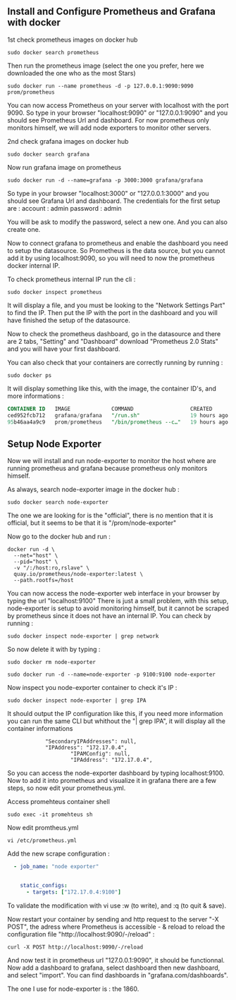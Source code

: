 ## Install and Configure Prometheus and Grafana with docker

1st check prometheus images on docker hub
```shell
sudo docker search prometheus
```
Then run the prometheus image (select the one you prefer, here we downloaded the one who as the most Stars)
```shell
sudo docker run --name prometheus -d -p 127.0.0.1:9090:9090 prom/prometheus
```
You can now access Prometheus on your server with localhost with the port 9090.
So type in your browser "localhost:9090" or "127.0.0.1:9090" and you should see Prometheus Url and dashboard. 
For now prometheus only monitors himself, we will add node exporters to monitor other servers.

2nd check grafana images on docker hub
```shell 
sudo docker search grafana
```
Now run grafana image on prometheus
```shell
sudo docker run -d --name=grafana -p 3000:3000 grafana/grafana
```
So type in your browser "localhost:3000" or "127.0.0.1:3000" and you should see Grafana Url and dashboard.
The credentials for the first setup are : 
account : admin
password : admin

You will be ask to modify the password, select a new one.
And you can also create one.

Now to connect grafana to prometheus and enable the dashboard you need to setup the datasource.
So Prometheus is the data source, but you cannot add it by using localhost:9090, so you will need to now the prometheus docker internal IP.

To check prometheus internal IP run the cli : 
```shell
sudo docker inspect prometheus
```
It will display a file, and you must be looking to the "Network Settings Part" to find the IP.
Then put the IP with the port in the dashboard and you will have finished the setup of the datasource.

Now to check the prometheus dashboard, go in the datasource and there are 2 tabs, "Setting" and "Dashboard" download "Prometheus 2.0 Stats" and you will have your first dashboard.

You can also check that your containers are correctly running by running : 
```shell
sudo docker ps
```
It will display something like this, with the image, the container ID's, and more informations :
```sql
CONTAINER ID   IMAGE             COMMAND                  CREATED        STATUS        PORTS                                         NAMES
ced952fcb712   grafana/grafana   "/run.sh"                19 hours ago   Up 19 hours   0.0.0.0:3000->3000/tcp, [::]:3000->3000/tcp   grafana
95b46aa4a9c9   prom/prometheus   "/bin/prometheus --c…"   19 hours ago   Up 19 hours   127.0.0.1:9090->9090/tcp                      prometheus
```

## Setup Node Exporter
Now we will install and run node-exporter to monitor the host where are running prometheus and grafana because prometheus only monitors himself.

As always, search node-exporter image in the docker hub :

```shell
sudo docker search node-exporter
```
The one we are looking for is the "official", there is no mention that it is official, but it seems to be that it is "/prom/node-exporter"

Now go to the docker hub and run : 
```shell
docker run -d \
  --net="host" \
  --pid="host" \
  -v "/:/host:ro,rslave" \
  quay.io/prometheus/node-exporter:latest \
  --path.rootfs=/host
```

You can now access the node-exporter web interface in your browser by typing the url "localhost:9100"
There is just a small problem, with this setup, node-exporter is setup to avoid monitoring himself, but it cannot be scraped by prometheus since it does not have an internal IP.
You can check by running :

```shell
sudo docker inspect node-exporter | grep network
```

So now delete it with by typing : 

```shell
sudo docker rm node-exporter
```

```shell
sudo docker run -d --name=node-exporter -p 9100:9100 node-exporter
```

Now inspect you node-exporter container to check it's IP :
```shell
sudo docker inspect node-exporter | grep IPA
```

It should output the IP configuration like this, if you need more information you can run the same CLI but whithout the "| grep IPA", it will display all the container informations
```shell
            "SecondaryIPAddresses": null,
            "IPAddress": "172.17.0.4",
                    "IPAMConfig": null,
                    "IPAddress": "172.17.0.4",
```

So you can access the node-exporter dashboard by typing localhost:9100.
Now to add it into prometheus and visualize it in grafana there are a few steps, so now edit your prometheus.yml.

Access promehteus container shell
```shell
sudo exec -it promehteus sh
```

Now edit promtheus.yml
```shell
vi /etc/prometheus.yml
```

Add the new scrape configuration : 
```yaml
  - job_name: "node exporter"


    static_configs:
      - targets: ["172.17.0.4:9100"]
```

To validate the modification with vi use :w (to write), and :q (to quit & save).

Now restart your container by sending and http request to the server "-X POST", the adress where Prometheus is accessible - & reload to reload the configuration file  "http://localhost:9090/-/reload" : 
```shell
curl -X POST http://localhost:9090/-/reload
```

And now test it in prometheus url "127.0.0.1:9090", it should be functionnal.
Now add a dashboard to grafana, select dashboard then new dashboard, and select "import". You can find dashboards in "grafana.com/dashboards".

The one I use for node-exporter is : the 1860.

